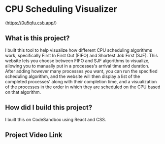 # CPU Scheduling Visualizer

(https://0u5qfu.csb.app/)

## What is this project?

I built this tool to help visualize how different CPU scheduling algorithms work, specifically First In First Out (FIFO) and Shortest Job First (SJF).
This website lets you choose between FIFO and SJF algorithms to visualize, allowing you to manually put in a processes's arrival time and duration.
After adding however many processes you want, you can run the specified scheduling algorithm, and the website will then display a list of the completed processes' along with their completion time, and a visualization of the processes in the order in which they are scheduled on the CPU based on that algorithm.

## How did I build this project?

I built this on CodeSandbox using React and CSS.

## Project Video Link
